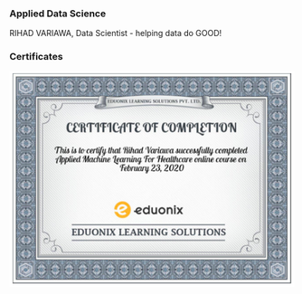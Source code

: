 ### Applied Data Science
RIHAD VARIAWA, Data Scientist - helping data do GOOD!

### Certificates
<img src="./img/healthcare.png"/>



